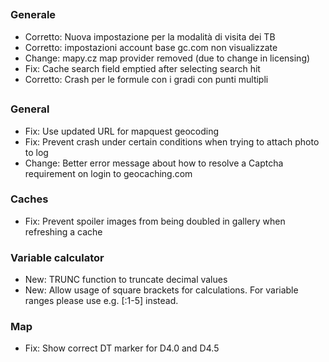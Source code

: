 ##

### Generale
- Corretto: Nuova impostazione per la modalità di visita dei TB
- Corretto: impostazioni account base gc.com non visualizzate
- Change: mapy.cz map provider removed (due to change in licensing)
- Fix: Cache search field emptied after selecting search hit
- Corretto: Crash per le formule con i gradi con punti multipli

##

### General
- Fix: Use updated URL for mapquest geocoding
- Fix: Prevent crash under certain conditions when trying to attach photo to log
- Change: Better error message about how to resolve a Captcha requirement on login to geocaching.com

### Caches
- Fix: Prevent spoiler images from being doubled in gallery when refreshing a cache

### Variable calculator
- New: TRUNC function to truncate decimal values
- New: Allow usage of square brackets for calculations. For variable ranges please use e.g. \[:1-5\] instead.

### Map
- Fix: Show correct DT marker for D4.0 and D4.5
